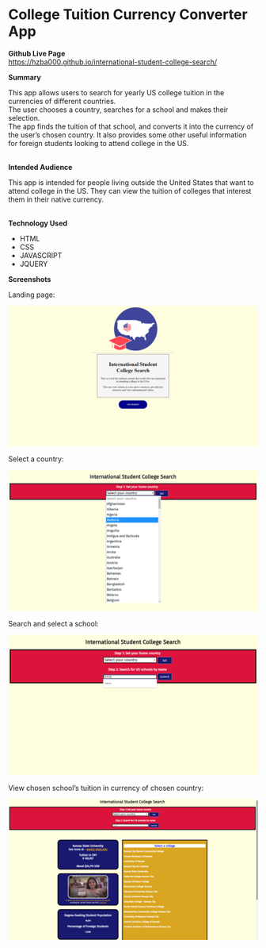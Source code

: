 # College Tuition Currency Converter App

**Github Live Page**<br>
https://hzba000.github.io/international-student-college-search/

**Summary**<br>

<div>
  This app allows users to search for yearly US college tuition in the currencies of different countries.<br>  
  The user chooses a country, searches for a school and makes their selection.<br> 
  The app finds the tuition of that school, and converts it into the currency of the user’s chosen country.
  It also provides some other useful information for foreign students looking to attend college in the US.
</div><br>

**Intended Audience**<br>
<div>
   This app is intended for people living outside the United States that want to attend college in the US. They can view the tuition of 
   colleges that interest them in their native currency.
</div><br>

**Technology Used**<br>
  <ul> 
    <li> HTML </li>
    <li> CSS </li>
    <li> JAVASCRIPT </li>
    <li> JQUERY </li>
  </ul>
 
 **Screenshots**<br>
 <p> Landing page: </p>
 <img src="https://github.com/hzba000/college_tuition_currency_converter_test/blob/alanna_check_920/screenshots/landing.png">
 
 <p> Select a country: </p>
 <img src="https://github.com/hzba000/college_tuition_currency_converter_test/blob/alanna_check_920/screenshots/select_country.png">
 
 <p> Search and select a school: </p>
 <img src="https://github.com/hzba000/college_tuition_currency_converter_test/blob/alanna_check_920/screenshots/search_schools.png">
 
 <p> View chosen school’s tuition in currency of chosen country: </p>
 <img src="https://github.com/hzba000/college_tuition_currency_converter_test/blob/alanna_check_920/screenshots/school_information.png">
